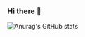 ### Hi there 👋
![Anurag's GitHub stats](https://github-readme-stats.vercel.app/api?username=huuthinh245&show_icons=true&theme=transparent)
<!--
**huuthinh245/huuthinh245** is a ✨ _special_ ✨ repository because its `README.md` (this file) appears on your GitHub profile.

Here are some ideas to get you started:
- 🔭 I’m currently working on ...
- 🌱 I’m currently learning ...
- 👯 I’m looking to collaborate on ...
- 🤔 I’m looking for help with ...
- 💬 Ask me about ...
- 📫 How to reach me: ...
- 😄 Pronouns: ...
- ⚡ Fun fact: ...
-->
